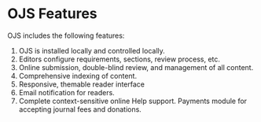# OJS Features

OJS includes the following features:
1. OJS is installed locally and controlled locally.
2. Editors configure requirements, sections, review process, etc.
3. Online submission, double-blind review, and management of all content.
4. Comprehensive indexing of content.
5. Responsive, themable reader interface
6. Email notification for readers.
7. Complete context-sensitive online Help support.
Payments module for accepting journal fees and donations.